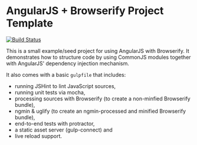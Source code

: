 AngularJS + Browserify Project Template
=======================================

[![Build Status](https://travis-ci.org/basti1302/angular-browserify.png?branch=master)](https://travis-ci.org/basti1302/angular-browserify)

This is a small example/seed project for using AngularJS with Browserify. It demonstrates how to structure code by using CommonJS modules together with AngularJS' dependency injection mechanism.

It also comes with a basic `gulpfile` that includes:

* running JSHint to lint JavaScript sources,
* running unit tests via mocha,
* processing sources with Browserify (to create a non-minfied Browserify bundle),
* ngmin & uglify (to create an ngmin-processed and minified Browserify bundle),
* end-to-end tests with protractor,
* a static asset server (gulp-connect) and
* live reload support.

<!--
Angular and Browserify
----------------------

TODO: Describe integration of Angular and CommonJS/Browserify

Build
-----

TODO: Explain useful gulp tasks.
-->
